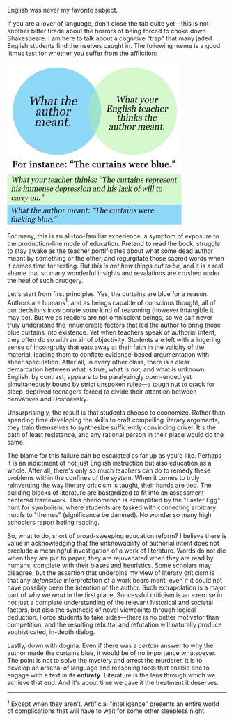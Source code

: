 English was never my favorite subject.

If you are a lover of language, don't close the tab quite yet&mdash;this is not another bitter tirade about the horrors of being forced to choke down Shakespeare. I am here to talk about a cognitive "trap" that many jaded English students find themselves caught in. The following meme is a good litmus test for whether you suffer from the affliction:

<img src="blue-curtains.png" style="max-width: 400px">

For many, this is an all-too-familiar experience, a symptom of exposure to the production-line mode of education. Pretend to read the book, struggle to stay awake as the teacher pontificates about what some dead author meant by something or the other, and regurgitate those sacred words when it comes time for testing. But *this is not how things out to be*, and it is a real shame that so many wonderful insights and revalations are crushed under the heel of such drudgery.

Let's start from first principles. Yes, the curtains are blue for a reason. Authors are humans<sup>1</sup>, and as beings capable of conscious thought, all of our decisions incorporate *some* kind of reasoning (however intangible it may be). But we as readers are not omniscient beings, so we can never truly understand the innumerable factors that led the author to bring those blue curtains into existence. Yet when teachers speak of authorial intent, they often do so with an air of objectivity. Students are left with a lingering sense of incongruity that eats away at their faith in the validity of the material, leading them to conflate evidence-based argumentation with sheer speculation. After all, in every other class, there is a clear demarcation between what is true, what is not, and what is unknown. English, by contrast, appears to be paralyzingly open-ended yet simultaneously bound by strict unspoken rules&mdash;a tough nut to crack for sleep-deprived teenagers forced to divide their attention between derivatives and Dostoevsky. 

Unsurprisingly, the result is that students choose to economize. Rather than spending time developing the skills to craft compelling literary arguments, they train themselves to synthesize sufficiently convincing drivel. It's the path of least resistance, and any rational person in their place would do the same.

The blame for this failure can be escalated as far up as you'd like. Perhaps it is an indictment of not just English instruction but also education as a whole. After all, there's only so much teachers can do to remedy these problems within the confines of the system. When it comes to truly reinventing the way literary criticism is taught, their hands are tied. The building blocks of literature are bastardized to fit into an assessment-centered framework. This phenomenon is exemplified by the "Easter Egg" hunt for symbolism, where students are tasked with connecting arbitrary motifs to "themes" (significance be damned). No wonder so many high schoolers report hating reading.

So, what to do, short of broad-sweeping education reform? I believe there is value in acknowledging that the unknowability of authorial intent does not preclude a meaningful investigation of a work of literature. Words do not die when they are put to paper; they are rejuvenated when they are read by humans, complete with their biases and heuristics. Some scholars may disagree, but the assertion that underpins my view of literary criticism is that any *defensible* interpretation of a work bears merit, even if it could not have possibly been the intention of the author. Such extrapolation is a major part of why we *read* in the first place. Successful criticism is an exercise in not just a complete understanding of the relevant historical and societal factors, but also the synthesis of novel viewpoints through logical deduction. Force students to take sides&mdash;there is no better motivator than competition, and the resulting rebuttal and refutation will naturally produce sophisticated, in-depth dialog.

Lastly, down with dogma. Even if there was a *certain* answer to why the author made the curtains blue, it would be of no importance whatsoever. The point is not to solve the mystery and arrest the murderer, it is to develop an arsenal of language and reasoning tools that enable one to engage with a text in its **entirety**. Literature is the lens through which we achieve that end. And it's about time we gave it the treatment it deserves.

---

<sup>1</sup> Except when they aren't. Artificial "intelligence" presents an entire world of complications that will have to wait for some other sleepless night.